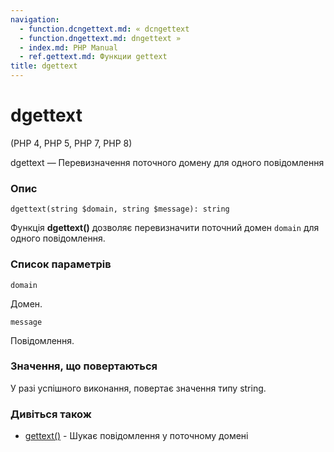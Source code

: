 ```yaml
---
navigation:
  - function.dcngettext.md: « dcngettext
  - function.dngettext.md: dngettext »
  - index.md: PHP Manual
  - ref.gettext.md: Функции gettext
title: dgettext
---
```

# dgettext

(PHP 4, PHP 5, PHP 7, PHP 8)

dgettext — Перевизначення поточного домену для одного повідомлення

### Опис

```methodsynopsis
dgettext(string $domain, string $message): string
```

Функція **dgettext()** дозволяє перевизначити поточний домен `domain` для одного повідомлення.

### Список параметрів

`domain`

Домен.

`message`

Повідомлення.

### Значення, що повертаються

У разі успішного виконання, повертає значення типу string.

### Дивіться також

-   [gettext()](function.gettext.md) - Шукає повідомлення у поточному домені
